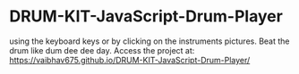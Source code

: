 # DRUM-KIT-JavaScript-Drum-Player
using the keyboard keys or by clicking on the instruments pictures. Beat the drum like dum dee dee day.
Access the project at: https://vaibhav675.github.io/DRUM-KIT-JavaScript-Drum-Player/
